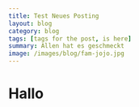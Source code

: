 ```yaml
---
title: Test Neues Posting
layout: blog
category: blog
tags: [tags for the post, is here]  
summary: Allen hat es geschmeckt
image: /images/blog/fam-jojo.jpg
---
```


# Hallo
